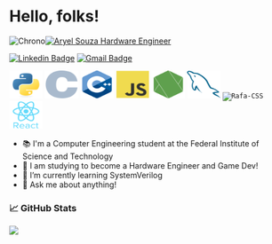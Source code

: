 # Hello, folks!


![Chrono](https://user-images.githubusercontent.com/100427890/169617336-9c3c972b-19ca-4ee1-8e5d-4067525e7585.gif)<a href="https://cooltext.com"><img src="https://images.cooltext.com/5732909.png" width="300" height="100" alt="      Aryel Souza
Hardware Engineer" /></a>
<br />

[![Linkedin Badge](https://img.shields.io/badge/-aryelsouza-blue?style=flat-square&logo=Linkedin&logoColor=white&link=https://www.linkedin.com/in/aryel-souza/)](https://www.linkedin.com/in/aryel-souza/)
[![Gmail Badge](https://img.shields.io/badge/-aryel.aryano@gmail.com-c14438?style=flat-square&logo=Gmail&logoColor=white&link=mailto:aryel.aryano@gmail.com)](mailto:aryel.aryano@gmail.com)



<code><img alt="Python" height="50" width="60" src="https://raw.githubusercontent.com/devicons/devicon/master/icons/python/python-original.svg"></code>
<code><img alt="C" height="50" width="60" src="https://raw.githubusercontent.com/devicons/devicon/master/icons/c/c-original.svg"></code>
<code><img alt="C++" height="50" width="60" src="https://raw.githubusercontent.com/devicons/devicon/master/icons/cplusplus/cplusplus-original.svg"></code>
<code><img alt="JS" height="50" width="60" src="https://raw.githubusercontent.com/devicons/devicon/master/icons/javascript/javascript-original.svg"></code>
<code><img alt="NODE" height="50" width="60" src="https://raw.githubusercontent.com/devicons/devicon/1119b9f84c0290e0f0b38982099a2bd027a48bf1/icons/nodejs/nodejs-plain.svg"></code>
<code><img alt="SQL" height="50" width="60" src="https://raw.githubusercontent.com/devicons/devicon/master/icons/mysql/mysql-original.svg"></code>
<code><img alt="Rafa-CSS" height="50" width="60" src="https://cdn.jsdelivr.net/gh/devicons/devicon/icons/jupyter/jupyter-original-wordmark.svg" 
  /></code>
<code><img alt="React" height="50" width="60" src="https://github.com/devicons/devicon/blob/master/icons/react/react-original-wordmark.svg" 
  /></code>

- 📚 I'm a Computer Engineering student at the Federal Institute of Science and Technology
- 🔭 I am studying to become a Hardware Engineer and Game Dev!
- 🌱 I’m currently learning SystemVerilog
- 💬 Ask me about anything!


### &#x1f4c8; GitHub Stats
<img height="170em" src="https://github-readme-stats.vercel.app/api/top-langs/?username=AryelSouza&layout=compact&langs_count=7&theme=merko"/>


